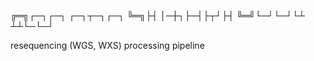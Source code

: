 ╔═╗┌─┐┌─┐ ┌─┐┬─┐┌─┐
╚═╗├┤ │─┼┐├─┤├┬┘├┤ 
╚═╝└─┘└─┘└┴ ┴┴└─└─┘

resequencing (WGS, WXS) processing pipeline
